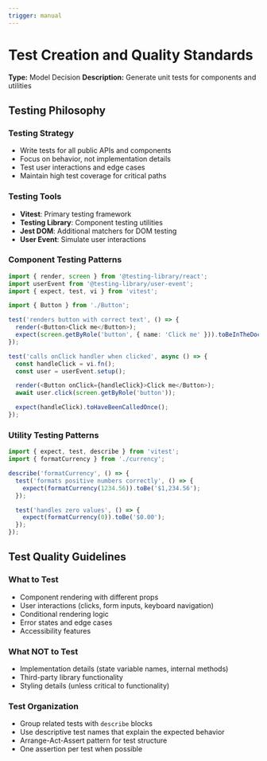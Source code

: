 ```yaml
---
trigger: manual
---
```


# Test Creation and Quality Standards

**Type:** Model Decision **Description:** Generate unit tests for components and utilities

## Testing Philosophy

### Testing Strategy

- Write tests for all public APIs and components
- Focus on behavior, not implementation details
- Test user interactions and edge cases
- Maintain high test coverage for critical paths

### Testing Tools

- **Vitest**: Primary testing framework
- **Testing Library**: Component testing utilities
- **Jest DOM**: Additional matchers for DOM testing
- **User Event**: Simulate user interactions

### Component Testing Patterns

```typescript
import { render, screen } from '@testing-library/react';
import userEvent from '@testing-library/user-event';
import { expect, test, vi } from 'vitest';

import { Button } from './Button';

test('renders button with correct text', () => {
  render(<Button>Click me</Button>);
  expect(screen.getByRole('button', { name: 'Click me' })).toBeInTheDocument();
});

test('calls onClick handler when clicked', async () => {
  const handleClick = vi.fn();
  const user = userEvent.setup();

  render(<Button onClick={handleClick}>Click me</Button>);
  await user.click(screen.getByRole('button'));

  expect(handleClick).toHaveBeenCalledOnce();
});
```

### Utility Testing Patterns

```typescript
import { expect, test, describe } from 'vitest';
import { formatCurrency } from './currency';

describe('formatCurrency', () => {
  test('formats positive numbers correctly', () => {
    expect(formatCurrency(1234.56)).toBe('$1,234.56');
  });

  test('handles zero values', () => {
    expect(formatCurrency(0)).toBe('$0.00');
  });
});
```

## Test Quality Guidelines

### What to Test

- Component rendering with different props
- User interactions (clicks, form inputs, keyboard navigation)
- Conditional rendering logic
- Error states and edge cases
- Accessibility features

### What NOT to Test

- Implementation details (state variable names, internal methods)
- Third-party library functionality
- Styling details (unless critical to functionality)

### Test Organization

- Group related tests with `describe` blocks
- Use descriptive test names that explain the expected behavior
- Arrange-Act-Assert pattern for test structure
- One assertion per test when possible
